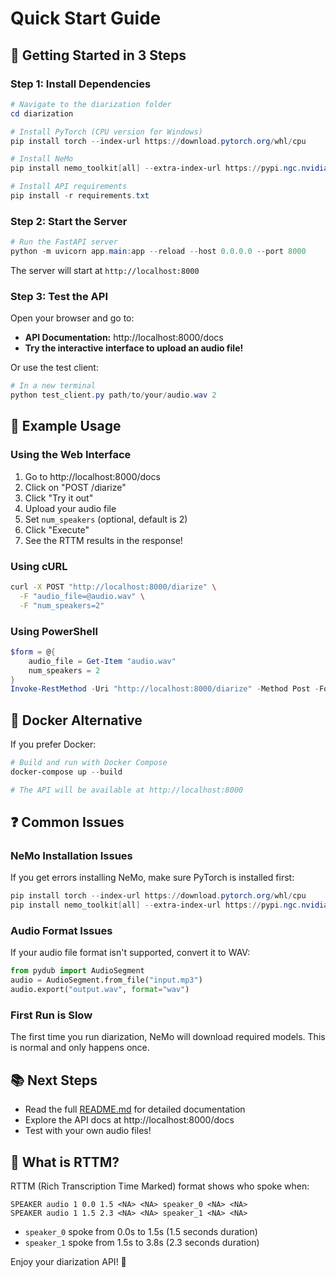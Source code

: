 # Quick Start Guide

## 🚀 Getting Started in 3 Steps

### Step 1: Install Dependencies

```powershell
# Navigate to the diarization folder
cd diarization

# Install PyTorch (CPU version for Windows)
pip install torch --index-url https://download.pytorch.org/whl/cpu

# Install NeMo
pip install nemo_toolkit[all] --extra-index-url https://pypi.ngc.nvidia.com

# Install API requirements
pip install -r requirements.txt
```

### Step 2: Start the Server

```powershell
# Run the FastAPI server
python -m uvicorn app.main:app --reload --host 0.0.0.0 --port 8000
```

The server will start at `http://localhost:8000`

### Step 3: Test the API

Open your browser and go to:
- **API Documentation:** http://localhost:8000/docs
- **Try the interactive interface to upload an audio file!**

Or use the test client:
```powershell
# In a new terminal
python test_client.py path/to/your/audio.wav 2
```

## 📝 Example Usage

### Using the Web Interface
1. Go to http://localhost:8000/docs
2. Click on "POST /diarize"
3. Click "Try it out"
4. Upload your audio file
5. Set `num_speakers` (optional, default is 2)
6. Click "Execute"
7. See the RTTM results in the response!

### Using cURL
```bash
curl -X POST "http://localhost:8000/diarize" \
  -F "audio_file=@audio.wav" \
  -F "num_speakers=2"
```

### Using PowerShell
```powershell
$form = @{
    audio_file = Get-Item "audio.wav"
    num_speakers = 2
}
Invoke-RestMethod -Uri "http://localhost:8000/diarize" -Method Post -Form $form
```

## 🐳 Docker Alternative

If you prefer Docker:

```powershell
# Build and run with Docker Compose
docker-compose up --build

# The API will be available at http://localhost:8000
```

## ❓ Common Issues

### NeMo Installation Issues
If you get errors installing NeMo, make sure PyTorch is installed first:
```powershell
pip install torch --index-url https://download.pytorch.org/whl/cpu
pip install nemo_toolkit[all] --extra-index-url https://pypi.ngc.nvidia.com
```

### Audio Format Issues
If your audio file format isn't supported, convert it to WAV:
```python
from pydub import AudioSegment
audio = AudioSegment.from_file("input.mp3")
audio.export("output.wav", format="wav")
```

### First Run is Slow
The first time you run diarization, NeMo will download required models. This is normal and only happens once.

## 📚 Next Steps

- Read the full [README.md](README.md) for detailed documentation
- Explore the API docs at http://localhost:8000/docs
- Test with your own audio files!

## 🎯 What is RTTM?

RTTM (Rich Transcription Time Marked) format shows who spoke when:

```
SPEAKER audio 1 0.0 1.5 <NA> <NA> speaker_0 <NA> <NA>
SPEAKER audio 1 1.5 2.3 <NA> <NA> speaker_1 <NA> <NA>
```

- `speaker_0` spoke from 0.0s to 1.5s (1.5 seconds duration)
- `speaker_1` spoke from 1.5s to 3.8s (2.3 seconds duration)

Enjoy your diarization API! 🎉


